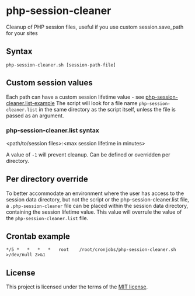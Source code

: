 # php-session-cleaner
Cleanup of PHP session files, useful if you use custom session.save_path for your sites

## Syntax
```
php-session-cleaner.sh [session-path-file]
```

## Custom session values
Each path can have a custom session lifetime value - see [php-session-cleaner.list-example](./php-session-cleaner.list-example)
The script will look for a file name `php-session-cleaner.list` in the same directory as the script itself, unless the file is passed as an argument.

### php-session-cleaner.list syntax
\<path/to/session files\>:\<max session lifetime in minutes\>

A value of `-1` will prevent cleanup. Can be defined or overridden per directory.

## Per directory override
To better accommodate an environment where the user has access to the session data directory, but not the script or the php-session-cleaner.list file, a `.php-session-cleaner` file can be placed within the session data directory, containing the session lifetime value. This value will overrule the value of the `php-session-cleaner.list` file.

## Crontab example
```
*/5	*	*	*	*	root	/root/cronjobs/php-session-cleaner.sh >/dev/null 2>&1
```

## License
This project is licensed under the terms of the [MIT license](./LICENSE.txt).
